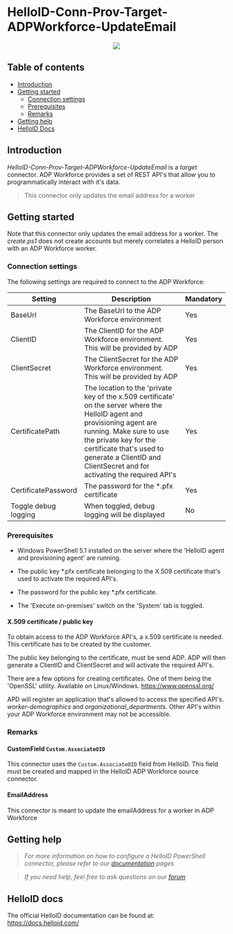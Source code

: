 # HelloID-Conn-Prov-Target-ADPWorkforce-UpdateEmail

<p align="center">
  <img src="https://www.adp.nl/roxen-local/img/logo.png">
</p>

## Table of contents

- [Introduction](#Introduction)
- [Getting started](#Getting-started)
  + [Connection settings](#Connection-settings)
  + [Prerequisites](#Prerequisites)
  + [Remarks](#Remarks)
- [Getting help](#Getting-help)
- [HelloID Docs](#HelloID-docs)

## Introduction

_HelloID-Conn-Prov-Target-ADPWorkforce-UpdateEmail_ is a _target_ connector. ADP Workforce provides a set of REST API's that allow you to programmatically interact with it's data.

> This connector only updates the email address for a worker

## Getting started

Note that this connector only updates the email address for a worker. The _create.ps1_ does not create accounts but merely correlates a HelloID person with an ADP Workforce worker.

### Connection settings

The following settings are required to connect to the ADP Workforce:

| Setting      | Description                        | Mandatory   |
| ------------ | -----------                        | ----------- |
| BaseUrl      | The BaseUrl to the ADP Workforce environment | Yes |
| ClientID     | The ClientID for the ADP Workforce environment. This will be provided by ADP | Yes |
| ClientSecret | The ClientSecret for the ADP Workforce environment. This will be provided by ADP | Yes |
| CertificatePath | The location to the 'private key of the x.509 certificate' on the server where the HelloID agent and provisioning agent are running. Make sure to use the private key for the certificate that's used to generate a ClientID and ClientSecret and for activating the required API's | Yes |
| CertificatePassword | The password for the *.pfx certificate | Yes |
| Toggle debug logging | When toggled, debug logging will be displayed | No |

### Prerequisites

- Windows PowerShell 5.1 installed on the server where the 'HelloID agent and provisioning agent' are running.

- The public key *.pfx certificate belonging to the X.509 certificate that's used to activate the required API's.

- The password for the public key *.pfx certificate.

- The 'Execute on-premises' switch on the 'System' tab is toggled.

#### X.509 certificate / public key

To obtain access to the ADP Workforce API's, a x.509 certificate is needed. This certificate has to be created by the customer.

The public key belonging to the certificate, must be send ADP. ADP will then generate a ClientID and ClientSecret and will activate the required API's.

There are a few options for creating certificates. One of them being the 'OpenSSL' utility. Available on Linux/Windows. https://www.openssl.org/

APD will register an application that's allowed to access the specified API's. _worker-demographics_ and _organizational_departments_. Other API's within your ADP Workforce environment may not be accessible.

### Remarks

#### CustomField `Custom.AssociateOID`

This connector uses the `Custom.AssociateOID` field from HelloID. This field must be created and mapped in the HelloID ADP Workforce source connector.

#### EmailAddress

This connector is meant to update the emailAddress for a worker in ADP Workforce

## Getting help

> _For more information on how to configure a HelloID PowerShell connector, please refer to our [documentation](https://docs.helloid.com/hc/en-us/articles/360012558020-Configure-a-custom-PowerShell-target-system) pages_

> _If you need help, feel free to ask questions on our [forum](https://forum.helloid.com)_

## HelloID docs

The official HelloID documentation can be found at: https://docs.helloid.com/
